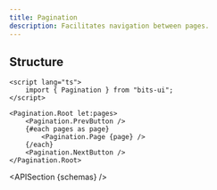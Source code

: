 ```yaml
---
title: Pagination
description: Facilitates navigation between pages.
---
```


<script>
	import { APISection, ComponentPreview, PaginationDemo } from '@/components'
	export let schemas
</script>

<ComponentPreview name="pagination-demo" comp="Pagination">
    <PaginationDemo slot="preview" />
</ComponentPreview>

## Structure

```svelte
<script lang="ts">
	import { Pagination } from "bits-ui";
</script>

<Pagination.Root let:pages>
    <Pagination.PrevButton />
    {#each pages as page}
        <Pagination.Page {page} />
    {/each}
    <Pagination.NextButton />
</Pagination.Root>
```

<APISection {schemas} />

